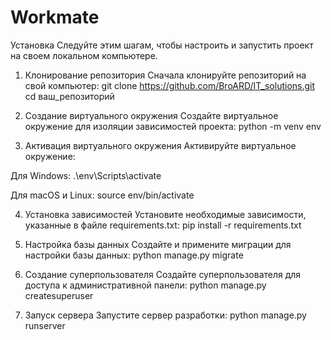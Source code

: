 # Workmate

Установка
Следуйте этим шагам, чтобы настроить и запустить проект на своем локальном компьютере.

1. Клонирование репозитория
Сначала клонируйте репозиторий на свой компьютер: git clone https://github.com/BroARD/IT_solutions.git cd ваш_репозиторий

2. Создание виртуального окружения
Создайте виртуальное окружение для изоляции зависимостей проекта: python -m venv env

3. Активация виртуального окружения
Активируйте виртуальное окружение:

Для Windows:
.\env\Scripts\activate

Для macOS и Linux:
source env/bin/activate

4. Установка зависимостей
Установите необходимые зависимости, указанные в файле requirements.txt: pip install -r requirements.txt

5. Настройка базы данных
Создайте и примените миграции для настройки базы данных: python manage.py migrate

6. Создание суперпользователя
Создайте суперпользователя для доступа к административной панели: python manage.py createsuperuser

7. Запуск сервера
Запустите сервер разработки: python manage.py runserver
